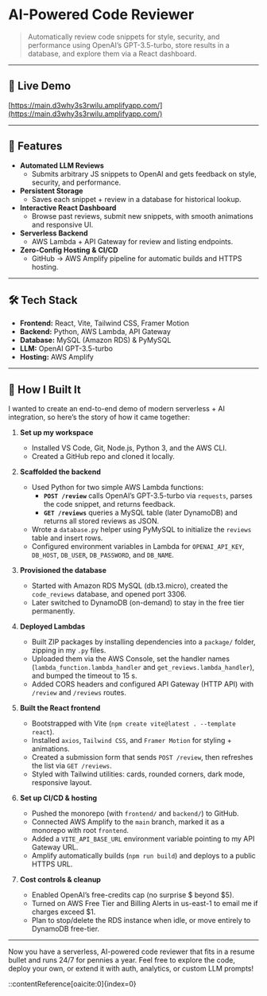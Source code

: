# AI-Powered Code Reviewer

> Automatically review code snippets for style, security, and performance using OpenAI’s GPT-3.5-turbo, store results in a database, and explore them via a React dashboard.

---

## 🔗 Live Demo

[https://main.d3why3s3rwilu.amplifyapp.com/](https://main.d3why3s3rwilu.amplifyapp.com/)

---

## 🚀 Features

- **Automated LLM Reviews**  
  - Submits arbitrary JS snippets to OpenAI and gets feedback on style, security, and performance.
- **Persistent Storage**  
  - Saves each snippet + review in a database for historical lookup.
- **Interactive React Dashboard**  
  - Browse past reviews, submit new snippets, with smooth animations and responsive UI.
- **Serverless Backend**  
  - AWS Lambda + API Gateway for review and listing endpoints.
- **Zero-Config Hosting & CI/CD**  
  - GitHub → AWS Amplify pipeline for automatic builds and HTTPS hosting.

---

## 🛠️ Tech Stack

- **Frontend:** React, Vite, Tailwind CSS, Framer Motion  
- **Backend:** Python, AWS Lambda, API Gateway  
- **Database:** MySQL (Amazon RDS) & PyMySQL  
- **LLM:** OpenAI GPT-3.5-turbo  
- **Hosting:** AWS Amplify

---

## 🚧 How I Built It

I wanted to create an end-to-end demo of modern serverless + AI integration, so here’s the story of how it came together:

1. **Set up my workspace**  
   - Installed VS Code, Git, Node.js, Python 3, and the AWS CLI.  
   - Created a GitHub repo and cloned it locally.

2. **Scaffolded the backend**  
   - Used Python for two simple AWS Lambda functions:  
     - **`POST /review`** calls OpenAI’s GPT-3.5-turbo via `requests`, parses the code snippet, and returns feedback.  
     - **`GET /reviews`** queries a MySQL table (later DynamoDB) and returns all stored reviews as JSON.  
   - Wrote a `database.py` helper using PyMySQL to initialize the `reviews` table and insert rows.
   - Configured environment variables in Lambda for `OPENAI_API_KEY`, `DB_HOST`, `DB_USER`, `DB_PASSWORD`, and `DB_NAME`.

3. **Provisioned the database**  
   - Started with Amazon RDS MySQL (db.t3.micro), created the `code_reviews` database, and opened port 3306.  
   - Later switched to DynamoDB (on-demand) to stay in the free tier permanently.

4. **Deployed Lambdas**  
   - Built ZIP packages by installing dependencies into a `package/` folder, zipping in my `.py` files.  
   - Uploaded them via the AWS Console, set the handler names (`lambda_function.lambda_handler` and `get_reviews.lambda_handler`), and bumped the timeout to 15 s.  
   - Added CORS headers and configured API Gateway (HTTP API) with `/review` and `/reviews` routes.

5. **Built the React frontend**  
   - Bootstrapped with Vite (`npm create vite@latest . --template react`).  
   - Installed `axios`, `Tailwind CSS`, and `Framer Motion` for styling + animations.  
   - Created a submission form that sends `POST /review`, then refreshes the list via `GET /reviews`.  
   - Styled with Tailwind utilities: cards, rounded corners, dark mode, responsive layout.

6. **Set up CI/CD & hosting**  
   - Pushed the monorepo (with `frontend/` and `backend/`) to GitHub.  
   - Connected AWS Amplify to the `main` branch, marked it as a monorepo with root `frontend`.  
   - Added a `VITE_API_BASE_URL` environment variable pointing to my API Gateway URL.  
   - Amplify automatically builds (`npm run build`) and deploys to a public HTTPS URL.

7. **Cost controls & cleanup**  
   - Enabled OpenAI’s free-credits cap (no surprise $ beyond $5).  
   - Turned on AWS Free Tier and Billing Alerts in us-east-1 to email me if charges exceed $1.  
   - Plan to stop/delete the RDS instance when idle, or move entirely to DynamoDB free-tier.

---

Now you have a serverless, AI-powered code reviewer that fits in a resume bullet and runs 24/7 for pennies a year. Feel free to explore the code, deploy your own, or extend it with auth, analytics, or custom LLM prompts!  


::contentReference[oaicite:0]{index=0}
